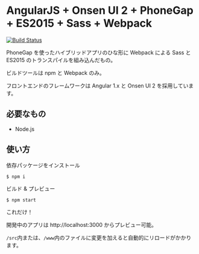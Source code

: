 # AngularJS + Onsen UI 2 + PhoneGap + ES2015 + Sass + Webpack
[![Build Status][travis-ci-img]][travis-ci-url]

PhoneGap を使ったハイブリッドアプリのひな形に Webpack による Sass と ES2015 のトランスパイルを組み込んだもの。

ビルドツールは npm と Webpack のみ。

フロントエンドのフレームワークは Angular 1.x と Onsen UI 2 を採用しています。

## 必要なもの
- Node.js

## 使い方
依存パッケージをインストール
```
$ npm i
```

ビルド & プレビュー
```
$ npm start
```
これだけ！

開発中のアプリは http://localhost:3000 からプレビュー可能。

`/src`内または、`/www`内のファイルに変更を加えると自動的にリロードがかかります。

[travis-ci-img]: https://travis-ci.org/puku0x/angular-onsenui2-es2015.svg?branch=master
[travis-ci-url]: http://travis-ci.org/puku0x/angular-onsenui2-es2015

